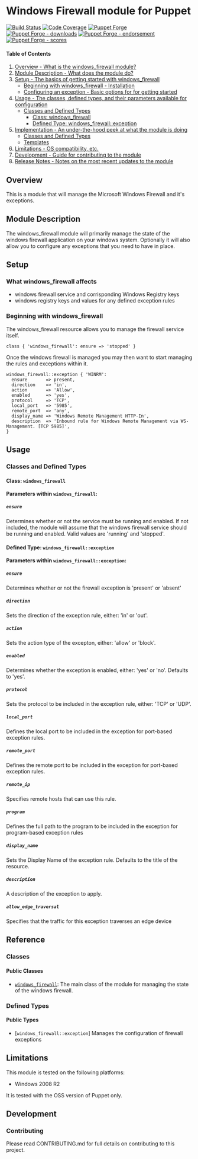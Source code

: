 # Windows Firewall module for Puppet

[![Build Status](https://travis-ci.org/voxpupuli/puppet-windows_firewall.png?branch=master)](https://travis-ci.org/voxpupuli/puppet-windows_firewall)
[![Code Coverage](https://coveralls.io/repos/github/voxpupuli/puppet-windows_firewall/badge.svg?branch=master)](https://coveralls.io/github/voxpupuli/puppet-windows_firewall)
[![Puppet Forge](https://img.shields.io/puppetforge/v/puppet/windows_firewall.svg)](https://forge.puppetlabs.com/puppet/windows_firewall)
[![Puppet Forge - downloads](https://img.shields.io/puppetforge/dt/puppet/windows_firewall.svg)](https://forge.puppetlabs.com/puppet/windows_firewall)
[![Puppet Forge - endorsement](https://img.shields.io/puppetforge/e/puppet/windows_firewall.svg)](https://forge.puppetlabs.com/puppet/windows_firewall)
[![Puppet Forge - scores](https://img.shields.io/puppetforge/f/puppet/windows_firewall.svg)](https://forge.puppetlabs.com/puppet/windows_firewall)

#### Table of Contents

1. [Overview - What is the windows_firewall module?](#overview)
1. [Module Description - What does the module do?](#module-description)
1. [Setup - The basics of getting started with windows_firewall](#setup)
    * [Beginning with windows_firewall - Installation](#beginning-with-windows_firewall)
    * [Configuring an exception - Basic options for for getting started](#configure-an-exception)
1. [Usage - The classes, defined types, and their parameters available for configuration](#usage)
    * [Classes and Defined Types](#classes-and-defined-types)
        * [Class: windows_firewall](#class-windows_firewall)
        * [Defined Type: windows_firewall::exception](#defined-type-exception)
1. [Implementation - An under-the-hood peek at what the module is doing](#implementation)
    * [Classes and Defined Types](#classes-and-defined-types)
    * [Templates](#templates)
1. [Limitations - OS compatibility, etc.](#limitations)
1. [Development - Guide for contributing to the module](#development)
1. [Release Notes - Notes on the most recent updates to the module](#release-notes)

## Overview

This is a module that will manage the Microsoft Windows Firewall and it's exceptions.

## Module Description

The windows_firewall module will primarily manage the state of the windows firewall
application on your windows system. Optionally it will also allow you to configure
any exceptions that you need to have in place.

## Setup

### What windows_firewall affects

* windows firewall service and corrisponding Windows Registry keys
* windows registry keys and values for any defined exception rules

### Beginning with windows_firewall

The windows_firewall resource allows you to manage the firewall service itself.

```
class { 'windows_firewall': ensure => 'stopped' }
```

Once the windows firewall is managed you may then want to start managing the rules
and exceptions within it.

```
windows_firewall::exception { 'WINRM':
  ensure       => present,
  direction    => 'in',
  action       => 'Allow',
  enabled      => 'yes',
  protocol     => 'TCP',
  local_port   => '5985',
  remote_port  => 'any',
  display_name => 'Windows Remote Management HTTP-In',
  description  => 'Inbound rule for Windows Remote Management via WS-Management. [TCP 5985]',
}
```

## Usage

### Classes and Defined Types

#### Class: `windows_firewall`

**Parameters within `windows_firewall`:**

##### `ensure`

Determines whether or not the service must be running and enabled. If not
included, the module will assume that the windows firewall service should be
running and enabled. Valid values are 'running' and 'stopped'.

#### Defined Type: `windows_firewall::exception`

**Parameters within `windows_firewall::exception`:**

##### `ensure`

Determines whether or not the firewall exception is 'present' or 'absent'

##### `direction`

Sets the direction of the exception rule, either: 'in' or 'out'.

##### `action`

Sets the action type of the excepton, either: 'allow' or 'block'.

##### `enabled`

Determines whether the exception is enabled, either: 'yes' or 'no'. Defaults to 'yes'.

##### `protocol`

Sets the protocol to be included in the exception rule, either: 'TCP' or 'UDP'.

##### `local_port`

Defines the local port to be included in the exception for port-based exception rules.

##### `remote_port`

Defines the remote port to be included in the exception for port-based exception
rules.

##### `remote_ip`

Specifies remote hosts that can use this rule.

##### `program`

Defines the full path to the program to be included in the exception for
program-based exception rules

##### `display_name`

Sets the Display Name of the exception rule. Defaults to the title of the resource.

##### `description`

A description of the exception to apply.

##### `allow_edge_traversal`

Specifies that the traffic for this exception traverses an edge device

## Reference

### Classes

#### Public Classes

* [`windows_firewall`](#class-windows_firewall): The main class of the module for
  managing the state of the windows firewall.

### Defined Types

#### Public Types

* [`windows_firewall::exception`] Manages the configuration of firewall exceptions

## Limitations

This module is tested on the following platforms:

* Windows 2008 R2

It is tested with the OSS version of Puppet only.

## Development

### Contributing

Please read CONTRIBUTING.md for full details on contributing to this project.

